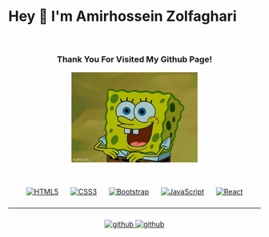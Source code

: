 # Hey 👋 I'm Amirhossein Zolfaghari 
 
  

<br/>  

### <div align="center">Thank You For Visited My Github Page!</div>   
  

<div align="center">
<img src="8ixstt.gif" align="center" height="auto" width="50%" />
</div>  
  

<br/>  



###  
<div align="center">  
<a href="https://en.wikipedia.org/wiki/HTML5" target="_blank"><img style="margin: 10px" src="https://profilinator.rishav.dev/skills-assets/html5-original-wordmark.svg" alt="HTML5" height="50" /></a>  
<a href="https://www.w3schools.com/css/" target="_blank"><img style="margin: 10px" src="https://profilinator.rishav.dev/skills-assets/css3-original-wordmark.svg" alt="CSS3" height="50" /></a>  
<a href="https://getbootstrap.com/docs/3.4/javascript/" target="_blank"><img style="margin: 10px" src="https://profilinator.rishav.dev/skills-assets/bootstrap-plain.svg" alt="Bootstrap" height="50" /></a>  
<a href="https://www.javascript.com/" target="_blank"><img style="margin: 10px" src="https://profilinator.rishav.dev/skills-assets/javascript-original.svg" alt="JavaScript" height="50" /></a>  
<a href="https://reactjs.org/" target="_blank"><img style="margin: 10px" src="https://profilinator.rishav.dev/skills-assets/react-original-wordmark.svg" alt="React" height="50" /></a>  
</div>  

----

###    
<div align="center">
<a href="https://github.com/amirhosein06" target="_blank">
<img src=https://img.shields.io/badge/github-%2324292e.svg?&style=for-the-badge&logo=github&logoColor=white alt=github style="margin-bottom: 5px;" />
</a> 
<a href="https://www.linkedin.com/in/amirhosein-zolfaghari06/" target="_blank">
<img src=https://img.shields.io/badge/LinkedIn-0077B5?style=for-the-badge&logo=linkedin&logoColor=white alt=github style="margin-bottom: 5px;" />
</a>   
</div>